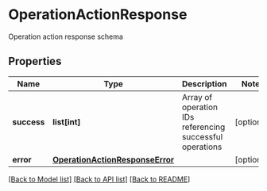 # OperationActionResponse

Operation action response schema
## Properties
Name | Type | Description | Notes
------------ | ------------- | ------------- | -------------
**success** | **list[int]** | Array of operation IDs referencing successful operations | [optional] 
**error** | [**OperationActionResponseError**](OperationActionResponseError.md) |  | [optional] 

[[Back to Model list]](../README.md#documentation-for-models) [[Back to API list]](../README.md#documentation-for-api-endpoints) [[Back to README]](../README.md)


